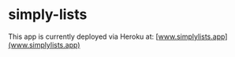 # simply-lists
This app is currently deployed via Heroku at: [www.simplylists.app](www.simplylists.app)
